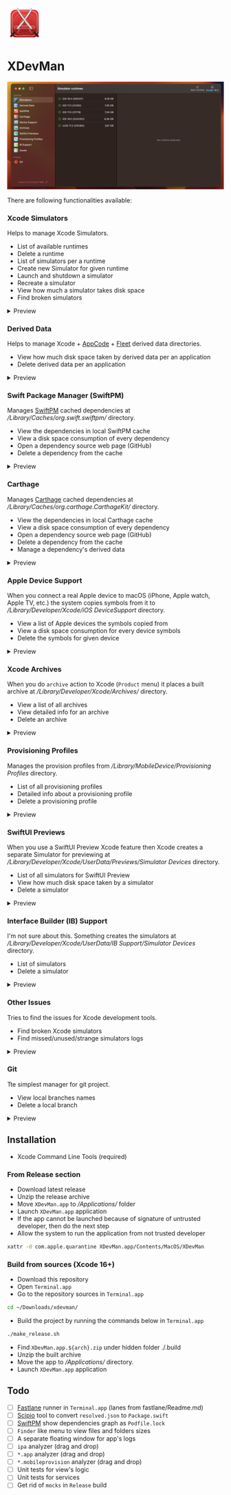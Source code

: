<br/>
<p align="left"><img src="XDevMan/Resources/Assets.xcassets/AppIcon.appiconset/Icon-512x512-@2x.png" width="16%"/></p>

# XDevMan

<p align="center"><img src="Ads/Main.png"/></p>

There are following functionalities available:

### Xcode Simulators

Helps to manage Xcode Simulators.

- List of available runtimes
- Delete a runtime
- List of simulators per a runtime
- Create new Simulator for given runtime
- Launch and shutdown a simulator
- Recreate a simulator
- View how much a simulator takes disk space
- Find broken simulators

<details>
  <summary>Preview</summary>
  <p align="center"><img src="Ads/Simulators.png"/></p>
</details>

### Derived Data

Helps to manage Xcode + [AppCode](https://www.jetbrains.com/objc/) + [Fleet](https://www.jetbrains.com/fleet/) derived data directories.

- View how much disk space taken by derived data per an application
- Delete derived data per an application

<details>
  <summary>Preview</summary>
  <p align="center"><img src="Ads/DerivedData.png"/></p>
</details>

### Swift Package Manager (SwiftPM)

Manages [SwiftPM](https://www.swift.org/documentation/package-manager/) cached dependencies at */Library/Caches/org.swift.swiftpm/* directory.

- View the dependencies in local SwiftPM cache
- View a disk space consumption of every dependency
- Open a dependency source web page (GitHub)
- Delete a dependency from the cache

<details>
  <summary>Preview</summary>
  <p align="center"><img src="Ads/SwiftPM.png"/></p>
</details>

### Carthage

Manages [Carthage](https://github.com/Carthage/Carthage) cached dependencies at */Library/Caches/org.carthage.CarthageKit/* directory.

- View the dependencies in local Carthage cache
- View a disk space consumption of every dependency
- Open a dependency source web page (GitHub)
- Delete a dependency from the cache
- Manage a dependency's derived data

<details>
  <summary>Preview</summary>
  <p align="center"><img src="Ads/Carthage.png"/></p>
</details>

### Apple Device Support

When you connect a real Apple device to macOS (iPhone, Apple watch, Apple TV, etc.) the system copies symbols from it to */Library/Developer/Xcode/iOS DeviceSupport* directory.

- View a list of Apple devices the symbols copied from
- View a disk space consumption for every device symbols
- Delete the symbols for given device

<details>
  <summary>Preview</summary>
  <p align="center"><img src="Ads/DeviceSupport.png"/></p>
</details>

### Xcode Archives

When you do `archive` action to Xcode (`Product` menu) it places a built archive at */Library/Developer/Xcode/Archives/* directory.

- View a list of all archives
- View detailed info for an archive
- Delete an archive

<details>
  <summary>Preview</summary>
  <p align="center"><img src="Ads/Archives.png"/></p>
</details>

### Provisioning Profiles

Manages the provision profiles from */Library/MobileDevice/Provisioning Profiles* directory.

- List of all provisioning profiles
- Detailed info about a provisioning profile
- Delete a provisioning profile

<details>
  <summary>Preview</summary>
  <p align="center"><img src="Ads/Profiles.png"/></p>
</details>

### SwiftUI Previews

When you use a SwiftUI Preview Xcode feature then Xcode creates a separate Simulator for previewing at */Library/Developer/Xcode/UserData/Previews/Simulator Devices* directory.

- List of all simulators for SwiftUI Preview
- View how much disk space taken by a simulator
- Delete a simulator

<details>
  <summary>Preview</summary>
  <p align="center"><img src="Ads/SwiftUIPreviews.png"/></p>
</details>

### Interface Builder (IB) Support

I'm not sure about this. Something creates the simulators at */Library/Developer/Xcode/UserData/IB Support/Simulator Devices* directory.

- List of simulators
- Delete a simulator

<details>
  <summary>Preview</summary>
  <p align="center"><img src="Ads/IBSupport.png"/></p>
</details>

### Other Issues

Tries to find the issues for Xcode development tools.

- Find broken Xcode simulators
- Find missed/unused/strange simulators logs

<details>
  <summary>Preview</summary>
  <p align="center"><img src="Ads/Issues.png"/></p>
</details>

### Git

Tte simplest manager for git project.

- View local branches names
- Delete a local branch

<details>
  <summary>Preview</summary>
  <p align="center"><img src="Ads/Git.png"/></p>
</details>

## Installation

- Xcode Command Line Tools (required)

### From Release section

- Download latest release
- Unzip the release archive
- Move `XDevMan.app` to */Applications/* folder
- Launch `XDevMan.app` application
- If the app cannot be launched because of signature of untrusted developer, then do the next step
- Allow the system to run the application from not trusted developer

```bash
xattr -d com.apple.quarantine XDevMan.app/Contents/MacOS/XDevMan
```

### Build from sources (Xcode 16+)

- Download this repository
- Open `Terminal.app`
- Go to the repository sources in `Terminal.app`

```bash
cd ~/Downloads/xdevman/
```

- Build the project by running the commands below in `Terminal.app`

```bash
./make_release.sh
```

- Find `XDevMan.app.${arch}.zip` under hidden folder ./.build
- Unzip the built archive
- Move the app to */Applications/* directory.
- Launch `XDevMan.app` application

## Todo

- [ ] [Fastlane](https://fastlane.tools) runner in `Terminal.app` (lanes from fastlane/Readme.md)
- [ ] [Scipio](https://github.com/giginet/Scipio) tool to convert `resolved.json` to `Package.swift`
- [ ] [SwiftPM](https://www.swift.org/documentation/package-manager/) show dependencies graph as `Podfile.lock`
- [ ] `Finder` like menu to view files and folders sizes
- [ ] A separate floating window for app's logs
- [ ] `ipa` analyzer (drag and drop)
- [ ] `*.app` analyzer (drag and drop)
- [ ] `*.mobileprovision` analyzer (drag and drop)
- [ ] Unit tests for view's logic
- [ ] Unit tests for services
- [ ] Get rid of `mocks` in `Release` build
